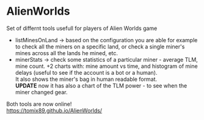 # AlienWorlds

Set of differnt tools usefull for players of Alien Worlds game

 - listMinesOnLand -> based on the configuration you are able for example to check all the miners on a specific land, or check a single miner's mines across all the lands he mined, etc. 
 - minerStats -> check some statistics of a particular miner - average TLM, mine count. +2 charts with: mine amount vs time, and histogram of mine delays (useful to see if the account is a bot or a human).  
It also shows the miner's bag in human readable format.  
**UPDATE** now it has also a chart of the TLM power - to see when the miner changed gear.

Both tools are now online!  
https://tomix89.github.io/AlienWorlds/
